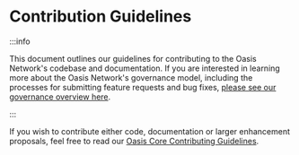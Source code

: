 # Contribution Guidelines

:::info

This document outlines our guidelines for contributing to the Oasis Network's codebase and documentation. If you are interested in learning more about the Oasis Network's governance model, including the processes for submitting feature requests and bug fixes, [please see our governance overview here](network-governance).

:::

If you wish to contribute either code, documentation or larger enhancement proposals, feel free to read our [Oasis Core Contributing Guidelines](https://github.com/oasisprotocol/oasis-core/blob/master/CONTRIBUTING.md).

